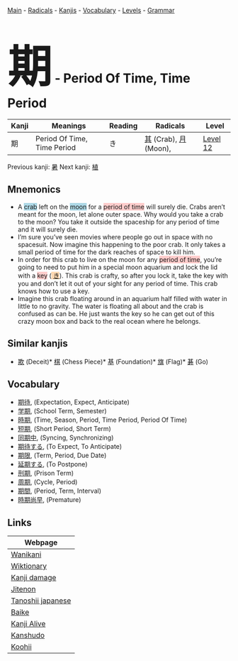 <style> bigfont {font-size: 100px}</style>
[Main](../README.md) -
[Radicals](../radicals.md) -
[Kanjis](../kanjis.md) -
[Vocabulary](../vocabulary.md) -
[Levels](../levels.md) -
[Grammar](../grammar.md)
# <bigfont> 期</bigfont> - Period Of Time, Time Period 

| Kanji | Meanings | Reading | Radicals | Level |
| --- | --- | --- | --- | --- |
| 期 | Period Of Time, Time Period | き | [其](../radicals/其.md) (Crab), [月](../radicals/月.md) (Moon),  | [Level 12](../levels/wk_level12.md) |

Previous kanji: [暑](暑.md) Next kanji: [植](植.md) 

## Mnemonics
 * A <span style="background-color:#ADD8E6"> crab</span> left on the <span style="background-color:#ADD8E6"> moon</span> for a <span style="background-color:#ffcccb"> period of time</span> will surely die. Crabs aren’t meant for the moon, let alone outer space. Why would you take a crab to the moon? You take it outside the spaceship for any period of time and it will surely die.
* I’m sure you’ve seen movies where people go out in space with no spacesuit. Now imagine this happening to the poor crab. It only takes a small period of time for the dark reaches of space to kill him.
* In order for this crab to live on the moon for any <span style="background-color:#ffcccb"> period of time</span>, you’re going to need to put him in a special moon aquarium and lock the lid with a <span style="background-color:#ffcccb"> key</span> (<span style="background-color:#fed8b1"> [き](https://jisho.org/search/き)</span>). This crab is crafty, so after you lock it, take the key with you and don’t let it out of your sight for any period of time. This crab knows how to use a key.
* Imagine this crab floating around in an aquarium half filled with water in little to no gravity. The water is floating all about and the crab is confused as can be. He just wants the key so he can get out of this crazy moon box and back to the real ocean where he belongs.


## Similar kanjis
 * [欺](欺.md) (Deceit)* [棋](棋.md) (Chess Piece)* [基](基.md) (Foundation)* [旗](旗.md) (Flag)* [碁](碁.md) (Go)


## Vocabulary
 * [期待](../vocabulary/期.md), (Expectation, Expect, Anticipate)
* [学期](../vocabulary/期.md), (School Term, Semester)
* [時期](../vocabulary/期.md), (Time, Season, Period, Time Period, Period Of Time)
* [短期](../vocabulary/期.md), (Short Period, Short Term)
* [同期中](../vocabulary/期.md), (Syncing, Synchronizing)
* [期待する](../vocabulary/期.md), (To Expect, To Anticipate)
* [期限](../vocabulary/期.md), (Term, Period, Due Date)
* [延期する](../vocabulary/期.md), (To Postpone)
* [刑期](../vocabulary/期.md), (Prison Term)
* [周期](../vocabulary/期.md), (Cycle, Period)
* [期間](../vocabulary/期.md), (Period, Term, Interval)
* [時期尚早](../vocabulary/期.md), (Premature)



## Links 

| Webpage |
| --- |
| [Wanikani          ](https://www.wanikani.com/kanji/期) |
| [Wiktionary        ](https://en.wiktionary.org/wiki/期) |
| [Kanji damage      ](http://www.kanjidamage.com/kanji/search?utf8=✓&q=期) |
| [Jitenon           ](https://jitenon.com/kanji/期) |
| [Tanoshii japanese ](https://www.tanoshiijapanese.com/dictionary/kanji.cfm?k=期) |
| [Baike             ](https://baike.baidu.com/item/期) |
| [Kanji Alive       ](https://app.kanjialive.com/期) |
| [Kanshudo          ](https://www.kanshudo.com/searchmn?q=期) |
| [Koohii            ](https://kanji.koohii.com/study/kanji/期) |
